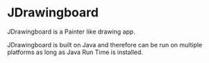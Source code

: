 # JDrawingboard

JDrawingboard is a Painter like drawing app.

JDrawingboard is built on Java and therefore can be run on multiple platforms as long as Java Run Time is installed.
